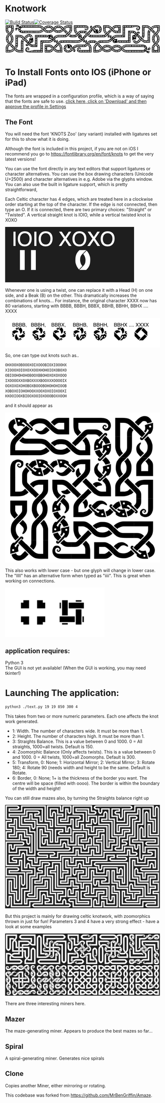 # Knotwork 
[![Build Status](https://travis-ci.org/MrBenGriffin/Knot.svg?branch=master)](https://travis-ci.org/MrBenGriffin/Knot?branch=master)[![Coverage Status](https://coveralls.io/repos/github/MrBenGriffin/Knot/badge.svg?branch=master)](https://coveralls.io/github/MrBenGriffin/Knot?branch=master)
![Logo](assets/logo.png)

# To Install Fonts onto IOS (iPhone or iPad)
The fonts are wrapped in a configuration profile, which is a way of saying that the fonts are safe to use.
[click here, click on 'Download' and then approve the profile in Settings](assets/KNOTSZoomorphFonts.mobileconfig)

## The Font
You will need the font 'KNOTS Zoo' (any variant) installed with ligatures set for this to show what it is doing.

Although the font is included in this project, if you are not on iOS I recommend you go to https://fontlibrary.org/en/font/knots to get the very latest versions!

You can use the font directly in any text editors that support ligatures or character alternatives.
You can use the box drawing characters (Unicode U+2500) and character alternatives in e.g. Adobe via the glyphs window.
You can also use the built in ligature support, which is pretty straightforward,

Each Celtic character has 4 edges, which are treated here in a clockwise order starting at the top of the character.
If the edge is not connected, then type an O.  If it is connected, there are two primary choices:
"Straight" or "Twisted". A vertical straight knot is IOIO, while a vertical twisted knot is XOXO

![Ligature](assets/liga.png)

Whenever one is using a twist, one can replace it with a Head (H) on one side, and a Beak (B) on the other.
This dramatically increases the combinations of knots... For instance, the original character XXXX now has 80 variations, 
starting with BBBB, BBBH, BBBX, BBHB, BBHH, BBHX .... XXXX

![Permutations](assets/XXXXVariations.png)

So, one can type out knots such as..
```bash
OHXOOXOBOOOXOIXOOOBIOXIOOOHX
XIOOOXOIOXOXXOOXHOHOIOXOBOXO
OBIOOHOHOHOBOOXBBOHOXOXOXOOO
IXOOOOXXOXBOXXXXBOOXXXOOOOIX
OOXOXOXOHOBOXBOOOBOHOHOHIOOB
XOBOXOIOHOHOOXXOOXOXOIOXOOXI
HXOOIOOXBIOOXOOIOXOOOBOXXOOH
```
and it should appear as

![Permutations](assets/result.png)

This also works with lower case - but one glyph will change in lower case.
The "IIII" has an alternative form when typed as "iiii". This is great when working on connections.

![Permutations](assets/IIIIAlt.png)


## application requires:
Python 3  
The GUI is not yet available! (When the GUI is working, you may need tkinter!)

# Launching The application:
```bash
python3 ./text.py 19 19 850 300 4
```
This takes from two or more numeric parameters. Each one affects the knot work generated.

* 1: Width.  The number of characters wide. It must be more than 1.
* 2: Height. The number of characters high. It must be more than 1.
* 3: Straights Balance. This is a value between 0 and 1000. 0 = All straights, 1000=all twists. Default is 150.
* 4: Zoomorphic Balance (Only affects twists). This is a value between 0 and 1000. 0 = All twists, 1000=all Zoomorphs. Default is 300.
* 5: Transform, 0: None; 1: Horizontal Mirror; 2: Vertical Mirror; 3: Rotate 180; 4: Rotate 90 (needs width and height to be the same. Default is Rotate.
* 6: Border, 0: None; 1+ is the thickness of the border you want.  The centre will be space (filled with oooo). The border is within the boundary of the width and height!


You can still draw mazes also, by turning the Straights balance right up

![Maze](assets/maze.png)

But this project is mainly for drawing celtic knotwork, with zoomorphics thrown in just for fun!
Parameters 3 and 4 have a very strong effect - have a look at some examples

![Samplers](assets/samples.png)

There are three interesting miners here.
## Mazer
The maze-generating miner. Appears to produce the best mazes so far...

## Spiral
A spiral-generating miner. Generates nice spirals

## Clone
Copies another Miner, either mirroring or rotating.

This codebase was forked from https://github.com/MrBenGriffin/Amaze.

